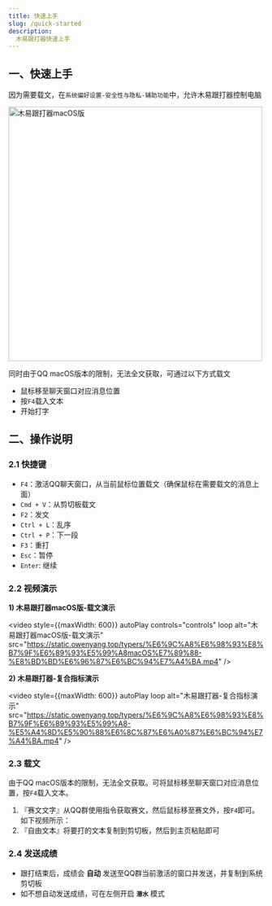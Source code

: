 ```yaml
---
title: 快速上手
slug: /quick-started
description:
  木易跟打器快速上手
---
```


## 一、快速上手
因为需要载文，在`系统偏好设置-安全性与隐私-辅助功能`中，允许木易跟打器控制电脑

<img width="500" alt="木易跟打器macOS版" src="https://typer.owenyang.top/img/setting.png" />

同时由于QQ macOS版本的限制，无法全文获取，可通过以下方式载文
- 鼠标移至聊天窗口对应消息位置
- 按`F4`载入文本
- 开始打字

## 二、操作说明
### 2.1 快捷键

- `F4`：激活QQ聊天窗口，从当前鼠标位置载文（确保鼠标在需要载文的消息上面）
- `Cmd + V`：从剪切板载文
- `F2`：发文
- `Ctrl + L`：乱序
- `Ctrl + P`：下一段
- `F3`：重打
- `Esc`：暂停
- `Enter`: 继续

### 2.2 视频演示

**1) 木易跟打器macOS版-载文演示**

<video style={{maxWidth: 600}} autoPlay controls="controls" loop alt="木易跟打器macOS版-载文演示" src="https://static.owenyang.top/typers/%E6%9C%A8%E6%98%93%E8%B7%9F%E6%89%93%E5%99%A8macOS%E7%89%88-%E8%BD%BD%E6%96%87%E6%BC%94%E7%A4%BA.mp4" />

**2) 木易跟打器-复合指标演示**

<video style={{maxWidth: 600}}  autoPlay loop alt="木易跟打器-复合指标演示" src="https://static.owenyang.top/typers/%E6%9C%A8%E6%98%93%E8%B7%9F%E6%89%93%E5%99%A8-%E5%A4%8D%E5%90%88%E6%8C%87%E6%A0%87%E6%BC%94%E7%A4%BA.mp4" />


### 2.3 载文
由于QQ macOS版本的限制，无法全文获取。可将鼠标移至聊天窗口对应消息位置，按`F4`载入文本。
1. 『赛文文字』从QQ群使用指令获取赛文，然后鼠标移至赛文外，按`F4`即可。如下视频所示：
2. 『自由文本』将要打的文本复制到剪切板，然后到主页粘贴即可

### 2.4 发送成绩

* 跟打结束后，成绩会 **自动** 发送至QQ群当前激活的窗口并发送，并复制到系统剪切板
* 如不想自动发送成绩，可在左侧开启 **`潜水`** 模式